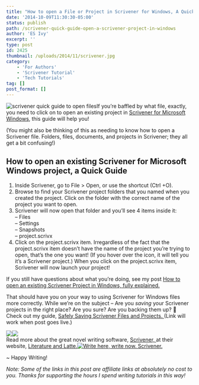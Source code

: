 ```yaml
---
title: "How to open a File or Project in Scrivener for Windows, A Quick Guide"
date: '2014-10-09T11:30:30-05:00'
status: publish
path: /scrivener-quick-guide-open-a-scrivener-project-in-windows
author: 'ES Ivy'
excerpt: ''
type: post
id: 2425
thumbnail: /uploads/2014/11/scrivener.jpg
category:
    - 'For Authors'
    - 'Scrivener Tutorial'
    - 'Tech Tutorials'
tag: []
post_format: []
---
```

![scrivener quick guide to open files](/uploads/2014/10/scriv-quick-open-238x602.jpg)If you’re baffled by what file, exactly, you need to click on to open an existing project in [Scrivener for Microsoft Windows,](http://www.amazon.com/gp/product/B0079KJB54/ref=as_li_qf_sp_asin_il_tl?ie=UTF8&camp=1789&creative=9325&creativeASIN=B0079KJB54&linkCode=as2&tag=esiv-20&linkId=C5TX4ZEFK5RLOVJO) this guide will help you!

(You might also be thinking of this as needing to know how to open a Scrivener file. Folders, files, documents, and projects in Scrivener; they all get a bit confusing!)

How to open an existing Scrivener for Microsoft Windows project, a Quick Guide
------------------------------------------------------------------------------

1. Inside Scrivener, go to File &gt; Open, or use the shortcut (Ctrl +O).
2. Browse to find your Scrivener project folders that you named when you created the project. Click on the folder with the correct name of the project you want to open.
3. Scrivener will now open that folder and you’ll see 4 items inside it:  
  – Files  
  – Settings  
  – Snapshots  
  – project.scrivx
4. Click on the project.scrivx item. Irregardless of the fact that the project.scrivx item doesn’t have the name of the project you’re trying to open, that’s the one you want! (If you hover over the icon, it will tell you it’s a Scrivener project.) When you click on the project.scrivx item, Scrivener will now launch your project!

If you still have questions about what you’re doing, see my post [How to open an existing Scrivener Project in Windows, fully explained.](http://192.168.1.34:4945/draft2416)

That should have you on your way to using Scrivener for Windows files more correctly. While we’re on the subject – Are you *saving* your Scrivener projects in the right place? Are you sure? Are you backing them up? 🙂 Check out my guide, [Safely Saving Scrivener Files and Projects. ](http://192.168.1.34:4945/draft2432)(Link will work when post goes live.)

[![](http://ws-na.amazon-adsystem.com/widgets/q?_encoding=UTF8&ASIN=B0079KJB54&Format=_SL250_&ID=AsinImage&MarketPlace=US&ServiceVersion=20070822&WS=1&tag=esiv-20)](http://www.amazon.com/gp/product/B0079KJB54/ref=as_li_tl?ie=UTF8&camp=1789&creative=9325&creativeASIN=B0079KJB54&linkCode=as2&tag=esiv-20&linkId=ZEGH5JY5M2H6PHYV)![](http://ir-na.amazon-adsystem.com/e/ir?t=esiv-20&l=as2&o=1&a=B0079KJB54)  
Read more about the great novel writing software, [Scrivener, ](http://www.amazon.com/gp/product/B0079KJB54/ref=as_li_qf_sp_asin_il_tl?ie=UTF8&camp=1789&creative=9325&creativeASIN=B0079KJB54&linkCode=as2&tag=esiv-20&linkId=C5TX4ZEFK5RLOVJO)at their website, [Literature and Latte.](http://www.literatureandlatte.com/scrivener.php "Scrivener")[![Write here, write now. Scrivener.](http://www.literatureandlatte.com/share_scrivener/WriteHereSmall.png)](http://www.literatureandlatte.com/scrivener.php)

~ Happy Writing!

*Note: Some of the links in this post are affiliate links at absolutely no cost to you. Thanks for supporting the hours I spend writing tutorials in this way!*